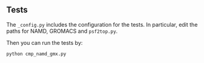 

## Tests

The `_config.py` includes the configuration for the tests. In particular, edit the paths
for NAMD, GROMACS and `psf2top.py`.


Then you can run the tests by:

	python cmp_namd_gmx.py


